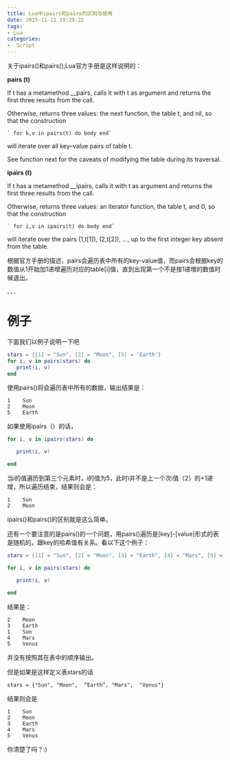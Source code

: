 ```yaml
---
title: Lua中ipairs和pairs的区别与使用
date: 2015-11-11 19:29:22
tags:
- Lua
categories:
-  Script
---
```





关于ipairs()和pairs(),Lua官方手册是这样说明的：

**pairs (t)**

If t has a metamethod __pairs, calls it with t as argument and returns the first three results from the call.

Otherwise, returns three values: the next function, the table t, and nil, so that the construction

    ` for k,v in pairs(t) do body end`
will iterate over all key–value pairs of table t.

See function next for the caveats of modifying the table during its traversal.


**ipairs (t)**

If t has a metamethod __ipairs, calls it with t as argument and returns the first three results from the call.

Otherwise, returns three values: an iterator function, the table t, and 0, so that the construction

    ` for i,v in ipairs(t) do body end`
will iterate over the pairs (1,t[1]), (2,t[2]), ..., up to the first integer key absent from the table.

根据官方手册的描述，pairs会遍历表中所有的key-value值，而pairs会根据key的数值从1开始加1递增遍历对应的table[i]值，直到出现第一个不是按1递增的数值时候退出。


**. . .**<!--more -->


# 例子


下面我们以例子说明一下吧
``` lua
stars = {[1] = "Sun", [2] = "Moon", [5] = 'Earth'}
for i, v in pairs(stars) do
   print(i, v)
end
```

使用pairs()将会遍历表中所有的数据，输出结果是：

    1    Sun
    2    Moon
    5    Earth

如果使用ipairs（）的话，

``` lua
for i, v in ipairs(stars) do

   print(i, v)

end
```
当i的值遍历到第三个元素时，i的值为5，此时i并不是上一个次i值（2）的+1递增，所以遍历结束，结果则会是：

    1    Sun
    2    Moon

ipairs()和pairs()的区别就是这么简单。

还有一个要注意的是pairs()的一个问题，用pairs()遍历是[key]-[value]形式的表是随机的，跟key的哈希值有关系。看以下这个例子：

``` lua
stars = {[1] = "Sun", [2] = "Moon", [3] = "Earth", [4] = "Mars", [5] = "Venus"}

for i, v in pairs(stars) do

   print(i, v)

end
```
结果是：

    2    Moon
    3    Earth
    1    Sun
    4    Mars
    5    Venus

并没有按照其在表中的顺序输出。

但是如果是这样定义表stars的话

` stars = {"Sun", "Moon",  “Earth”, "Mars",  "Venus"} `

结果则会是

    1    Sun
    2    Moon
    3    Earth
    4    Mars
    5    Venus

你清楚了吗？:)